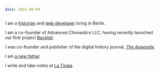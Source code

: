 ```yaml
---
date: 2015-08-09
---
```


I am a [historian](http://tinaja.computer/2014/10/28/abstract-making-the-ocean.html) and [web developer](http://foamgarden.com) living in Berlin.

I am a co-founder of Advanced Clionautics LLC, having recently launched our first project [Backlist](http://backlist.cc).

I was co-founder and publisher of the digital history journal, [_The Appendix_](http://theappendix.net).

I am [a new father](https://twitter.com/jonesbp/status/585199145155219457).

I write and take notes at [La Tinaja](http://tinaja.computer).